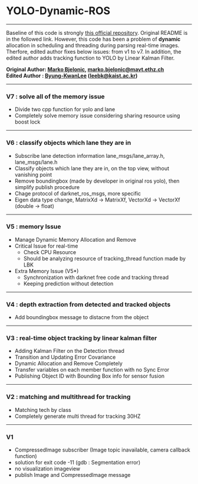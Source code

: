 # YOLO-Dynamic-ROS
___
Baseline of this code is strongly [this official repository](https://github.com/leggedrobotics/darknet_ros). Original README is in the followed link. However, this code has been a problem of **dynamic** allocation in scheduling and threading during parsing real-time images. Therfore, edited author fixes below issues: from v1 to v7. In addition, the edited author adds tracking function to YOLO by Linear Kalman Filter.

  **Original Author: [Marko Bjelonic](https://sites.google.com/site/bjelonicmarko/), marko.bjelonic@mavt.ethz.ch** <br />
  **Edited Author : [Byung-KwanLee](https://scholar.google.co.kr/citations?user=rl0JXCQAAAAJ&hl=en) (leebk@kaist.ac.kr)**
___

### V7 : solve all of the memory issue
- Divide two cpp function for yolo and lane
- Completely solve memory issue considering sharing resource using boost lock
___
### V6 : classify objects which lane they are in
- Subscribe lane detection information lane_msgs/lane_array.h, lane_msgs/lane.h
- Classify objects which lane they are in, on the top view, without vanishing point
- Remove boundingbox (made by developer in original ros yolo), then simplify publish procedure
- Chage protocol of darknet_ros_msgs, more specific
- Eigen data type change, MatrixXd -> MatrixXf, VectorXd -> VectorXf (double -> float)
___
### V5 : memory Issue
- Manage Dynamic Memory Allocation and Remove
- Critical Issue for real-time
    - Check CPU Resource
    - Should be analyzing resource of tracking_thread function made by LBK
- Extra Memory Issue (V5*)
    + Synchronization with darknet free code and tracking thread
    + Keeping prediction without detection
___

### V4 : depth extraction from detected and tracked objects
- Add boundingbox message to distacne from the object
___
### V3 : real-time object tracking by linear kalman filter
- Adding Kalman Filter on the Detection thread
- Transition and Updating Error Covariance
- Dynamic Allocation and Remove Completely
- Transfer variables on each member function with no Sync Error
- Publishing Object ID with Bounding Box info for sensor fusion
___

### V2 : matching and multithread for tracking
- Matching tech by class
- Completely generate multi thread for tracking 30HZ
___
### V1
- CompressedImage subscriber (Image topic inavailable, camera callback function)
- solution for exit code -11 (gdb : Segmentation error)
- no visualization imageview
- publish Image and CompressedImage message
